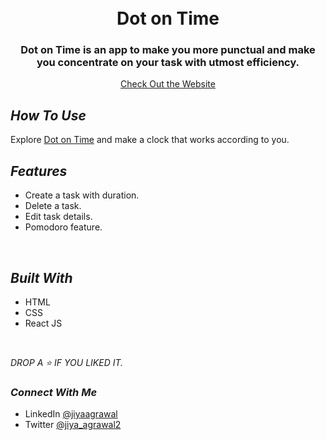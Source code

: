 <h1 align = "center">
  <br />
  Dot on Time
  <br />
</h1>

<h3 align="center">Dot on Time is an app to make you more punctual and make you concentrate on your task with utmost efficiency. </h3>

<p align="center">
  <a href="https://dot-on-time.netlify.app/">Check Out the Website</a>
<br />

##  _How To Use_

Explore [Dot on Time](https://dot-on-time.netlify.app/) and make a clock that works according to you.
<br />


##  _Features_

- Create a task with duration. 
- Delete a task.
- Edit task details.
- Pomodoro feature.

<br />

## _Built With_

- HTML
- CSS
- React JS

<br />

_DROP A ⭐ IF YOU LIKED IT._

### _Connect With Me_

- LinkedIn [@jiyaagrawal](https://www.linkedin.com/in/jiyaagrawal/) 
- Twitter [@jiya_agrawal2](https://twitter.com/jiya_agrawal2)
